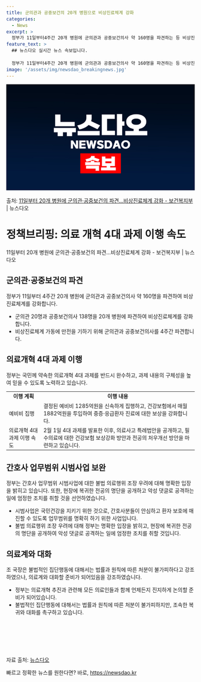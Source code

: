 ```yaml
---
title: 군의관과 공중보건의 20개 병원으로 비상진료체계 강화
categories:
  - News
excerpt: >
  정부가 11일부터4주간 20개 병원에 군의관과 공중보건의사 약 160명을 파견하는 등 비상진료체계를 강화하기…
feature_text: >
  ## 뉴스다오 실시간 뉴스 속보입니다.

  정부가 11일부터4주간 20개 병원에 군의관과 공중보건의사 약 160명을 파견하는 등 비상진료체계를 강화하기…
image: '/assets/img/newsdao_breakingnews.jpg'
---
```


![뉴스다오 속보](/assets/img/newsdao_breakingnews.jpg)

<p>출처: <a href="https://newsdao.kr/3304" rel="dofollow">11일부터 20개 병원에 군의관·공중보건의 파견…비상진료체계 강화 - 보건복지부</a> | 뉴스다오</p>

<h1 data-ke-size="size26">정책브리핑: 의료 개혁 4대 과제 이행 속도</h1>
<p data-ke-size="size16">11일부터 20개 병원에 군의관·공중보건의 파견...비상진료체계 강화 - 보건복지부 | 뉴스다오</p>

<h2 data-ke-size="size26">군의관·공중보건의 파견</h2>
<p data-ke-size="size16">정부가 11일부터 4주간 20개 병원에 군의관과 공중보건의사 약 160명을 파견하여 비상진료체계를 강화합니다.</p>
<ul>
  <li>군의관 20명과 공중보건의사 138명을 20개 병원에 파견하여 비상진료체계를 강화합니다.</li>
  <li>비상진료체계 가동에 만전을 기하기 위해 군의관과 공중보건의사를 4주간 파견합니다.</li>
</ul>

<h2 data-ke-size="size26">의료개혁 4대 과제 이행</h2>
<p data-ke-size="size16">정부는 국민께 약속한 의료개혁 4대 과제를 반드시 완수하고, 과제 내용의 구체성을 높여 믿을 수 있도록 노력하고 있습니다.</p>
<table>
    <tr>
        <td style="text-align: center; height: 17px;"><b>이행 계획</b></td>
        <td style="text-align: center; height: 17px;"><b>이행 내용</b></td>
    </tr>
    <tr>
        <td>예비비 집행</td>
        <td>결정된 예비비 1285억원을 신속하게 집행하고, 건강보험에서 매월 1882억원을 투입하여 중증·응급환자 진료에 대한 보상을 강화합니다.</td>
    </tr>
    <tr>
        <td>의료개혁 4대 과제 이행 속도</td>
        <td>2월 1일 4대 과제를 발표한 이후, 의료사고 특례법안을 공개하고, 필수의료에 대한 건강보험 보상강화 방안과 전공의 처우개선 방안을 마련하고 있습니다.</td>
    </tr>
</table>

<h2 data-ke-size="size26">간호사 업무범위 시범사업 보완</h2>
<p data-ke-size="size16">정부는 간호사 업무범위 시범사업에 대한 불법 의료행위 조장 우려에 대해 명확한 입장을 밝히고 있습니다. 또한, 현장에 복귀한 전공의 명단을 공개하고 악성 댓글로 공격하는 일에 엄정한 조치를 취할 것을 선언하였습니다.</p>
<ul>
  <li>시범사업은 국민건강을 지키기 위한 것으로, 간호사분들이 안심하고 환자 보호에 매진할 수 있도록 업무범위를 명확히 하기 위한 사업입니다.</li>
  <li>불법 의료행위 조장 우려에 대해 정부는 명확한 입장을 밝히고, 현장에 복귀한 전공의 명단을 공개하여 악성 댓글로 공격하는 일에 엄정한 조치를 취할 것입니다.</li>
</ul>

<h2 data-ke-size="size26">의료계와 대화</h2>
<p data-ke-size="size16">조 국장은 불법적인 집단행동에 대해서는 법률과 원칙에 따른 처분이 불가피하다고 강조하였으나, 의료계와 대화할 준비가 되어있음을 강조하였습니다.</p>
<ul>
  <li>정부는 의료개혁 추진과 관련해 모든 의료인들과 함께 언제든지 진지하게 논의할 준비가 되어있습니다.</li>
  <li>불법적인 집단행동에 대해서는 법률과 원칙에 따른 처분이 불가피하지만, 조속한 복귀와 대화를 촉구하고 있습니다.</li>
</ul>

<p data-ke-size="size16">&nbsp;</p>
<p data-ke-size="size16">&nbsp;</p>
<p data-ke-size="size16">&nbsp;</p>

<p data-ke-size="size16">자료 출처: <a href="https://newsdao.kr/3304">뉴스다오</a></p> 

빠르고 정확한 뉴스를 원한다면? 바로, <a href="https://newsdao.kr" rel="dofollow">https://newsdao.kr</a>


